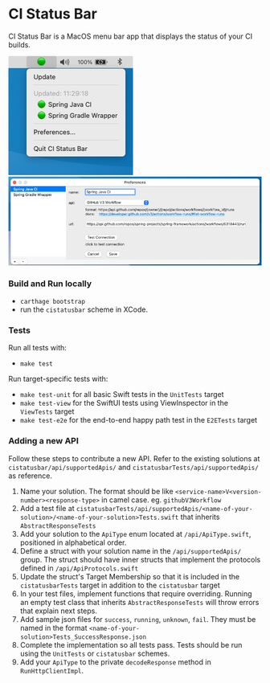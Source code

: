 # CI Status Bar
CI Status Bar is a MacOS menu bar app that displays the status of your CI builds.

![menu bar](ReadmeFiles/menu-bar.jpg)
![preferences pane](ReadmeFiles/preferences-pane.jpg)

### Build and Run locally
- `carthage bootstrap`
- run the `cistatusbar` scheme in XCode.

### Tests
Run all tests with:
- `make test`

Run target-specific tests with:
- `make test-unit` for all basic Swift tests in the `UnitTests` target
- `make test-view` for the SwiftUI tests using ViewInspector in the `ViewTests` target
- `make test-e2e` for the end-to-end happy path test in the `E2ETests` target


### Adding a new API
Follow these steps to contribute a new API.
Refer to the existing solutions at `cistatusbar/api/supportedApis/` and `cistatusbarTests/api/supportedApis/` as reference.

1. Name your solution. The format should be like `<service-name>V<version-number><response-type>` in camel case.
   eg. `githubV3Workflow`
2. Add a test file at `cistatusbarTests/api/supportedApis/<name-of-your-solution>/<name-of-your-solution>Tests.swift` that inherits `AbstractResponseTests`
3. Add your solution to the `ApiType` enum located at `/api/ApiType.swift`, positioned in alphabetical order. 
4. Define a struct with your solution name in  the `/api/supportedApis/` group. The struct should have inner structs that implement the protocols defined in `/api/ApiProtocols.swift`
5. Update the struct's Target Membership so that it is included in the `cistatusbarTests` target in addition to the `cistatusbar` target 
6. In your test files, implement functions that require overriding. Running an empty test class that inherits `AbstractResponseTests` will throw errors that explain next steps.
7. Add sample json files for `success`, `running`, `unknown`, `fail`. They must be named in the format `<name-of-your-solution>Tests_SuccessResponse.json`
8. Complete the implementation so all tests pass. Tests should be run using the `UnitTests` or `cistatusbar` schemes.
9. Add your `ApiType` to the private `decodeResponse` method in `RunHttpClientImpl`.
